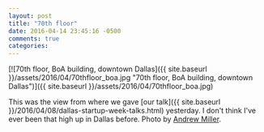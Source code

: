 ```yaml
---
layout: post
title: "70th floor"
date: 2016-04-14 23:45:16 -0500
comments: true
categories: 
---
```


[![70th floor, BoA building, downtown Dallas]({{ site.baseurl }}/assets/2016/04/70thfloor_boa.jpg "70th floor, BoA building, downtown Dallas")]({{ site.baseurl }}/assets/2016/04/70thfloor_boa.jpg)

This was the view from where we gave [our talk]({{ site.baseurl }}/2016/04/08/dallas-startup-week-talks.html) yesterday. I don't think I've ever been that high up in Dallas before. Photo by [Andrew Miller](https://twitter.com/findandrew).

